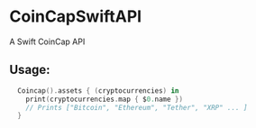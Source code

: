 # CoinCapSwiftAPI
A Swift CoinCap API

## Usage:
``` swift
  Coincap().assets { (cryptocurrencies) in
    print(cryptocurrencies.map { $0.name })
    // Prints ["Bitcoin", "Ethereum", "Tether", "XRP" ... ]
  }
```
